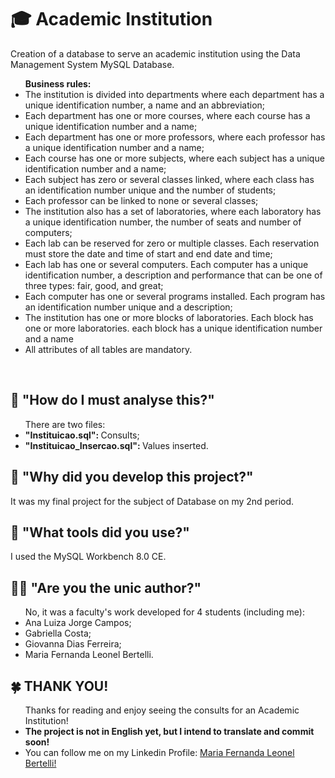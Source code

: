# 🎓 Academic Institution 
Creation of a database to serve an academic institution using the Data Management System MySQL Database.

<ul> <b>Business rules: </b>
  <li> The institution is divided into departments where each department has a unique identification number, a name and an abbreviation;</li>
   <li> Each department has one or more courses, where each course has a unique identification number and a name;</li>
  <li> Each department has one or more professors, where each professor has a unique identification number and a name; </li>
  <li> Each course has one or more subjects, where each subject has a unique identification number and a name; </li>
  <li> Each subject has zero or several classes linked, where each class has an identification number unique and the number of students; </li>
  <li> Each professor can be linked to none or several classes; </li>
  <li> The institution also has a set of laboratories, where each laboratory has a unique identification number, the number of seats and number of computers; </li>
  <li> Each lab can be reserved for zero or multiple classes. Each reservation must store the date and time of start and end date and time; </li>
  <li> Each lab has one or several computers. Each computer has a unique identification number, a description and performance that can be one of three types: fair, good, and great; </li>
  <li> Each computer has one or several programs installed. Each program has an identification number unique and a description; </li>
  <li> The institution has one or more blocks of laboratories. Each block has one or more laboratories. each block has a unique identification number and a name </li>
  <li> All attributes of all tables are mandatory.</li>
</ul>
<br>

## 👾 "How do I must analyse this?" 
<ul> There are two files:
  <li> <b>"Instituicao.sql": </b> Consults;</li>
  <li> <b>"Instituicao_Insercao.sql": </b> Values inserted.</li>
</ul>

## 🤔 "Why did you develop this project?" 
It was my final project for the subject of Database on my 2nd period.

## 🔧 "What tools did you use?"
I used the MySQL Workbench 8.0 CE.

## 👩‍💻 "Are you the unic author?" 
<ul> No, it was a faculty's work developed for 4 students (including me):
  <li> Ana Luiza Jorge Campos;</li>
  <li> Gabriella Costa;</li>
  <li> Giovanna Dias Ferreira;</li>
  <li> Maria Fernanda Leonel Bertelli.</li>
</ul>

## 🍀 THANK YOU! 
<p> 
  <ul> Thanks for reading and enjoy seeing the consults for an Academic Institution!
    <li> <b>The project is not in English yet, but I intend to translate and commit soon!</b></li>
    <li> You can follow me on my Linkedin Profile: <a href = "https://www.linkedin.com/in/maria-fernanda-leonel-bertelli-252480257"> Maria Fernanda Leonel Bertelli! </a> </li>
  </ul>
</p>

